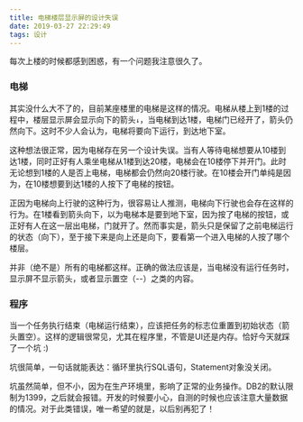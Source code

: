 ```yaml
---
title: 电梯楼层显示屏的设计失误
date: 2019-03-27 22:29:49
tags: 设计
---
```


每次上楼的时候都感到困惑，有一个问题我注意很久了。

### 电梯

其实没什么大不了的，目前某座楼里的电梯是这样的情况。电梯从楼上到1楼的过程中，楼层显示屏会显示向下的箭头`↓`，当电梯到达1楼，电梯门已经开了，箭头仍然向下。这时不少人会认为，电梯将要向下运行，到达地下室。

这种想法很正常，因为电梯存在另一个设计失误。当有人等待电梯想要从10楼到达1楼，同时正好有人乘坐电梯从1楼到达20楼，电梯会在10楼停下并开门。此时无论想到1楼的人是否上电梯，电梯都会仍然向20楼行驶。在10楼会开门单纯是因为，在10楼想要到达1楼的人按下了电梯的按钮。

正因为电梯向上行驶的这种行为，很容易让人推测，电梯向下行驶也会存在这样的行为。在1楼看到箭头向下，以为电梯本是要到地下室，因为按了电梯的按钮，或正好有人在这一层出电梯，门就开了。然而事实是，箭头只是保留了之前电梯运行的状态（向下），至于接下来是向上还是向下，要看第一个进入电梯的人按了哪个楼层。

并非（绝不是）所有的电梯都这样。正确的做法应该是，当电梯没有运行任务时，显示屏不显示箭头，或者显示置空（--）之类的内容。

### 程序

当一个任务执行结束（电梯运行结束），应该把任务的标志位重置到初始状态（箭头置空）。这样的逻辑很常见，尤其在程序里，不管是UI还是内存。恰好今天就踩了一个坑 :)

坑很简单，一句话就能表达：循环里执行SQL语句，Statement对象没关闭。

坑虽然简单，但不小，因为在生产环境里，影响了正常的业务操作。DB2的默认限制为1399，之后就会报错。开发的时候要小心，自测的时候也应该注意大量数据的情况。对于此类错误，唯一希望的就是，以后别再犯了！

